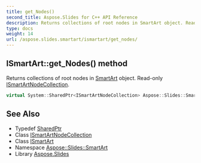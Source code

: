 ```yaml
---
title: get_Nodes()
second_title: Aspose.Slides for C++ API Reference
description: Returns collections of root nodes in SmartArt object. Read-only ISmartArtNodeCollection.
type: docs
weight: 14
url: /aspose.slides.smartart/ismartart/get_nodes/
---
```

## ISmartArt::get_Nodes() method


Returns collections of root nodes in [SmartArt](../../smartart/) object. Read-only [ISmartArtNodeCollection](../../ismartartnodecollection/).

```cpp
virtual System::SharedPtr<ISmartArtNodeCollection> Aspose::Slides::SmartArt::ISmartArt::get_Nodes()=0
```

## See Also

* Typedef [SharedPtr](../../../system/sharedptr/)
* Class [ISmartArtNodeCollection](../../ismartartnodecollection/)
* Class [ISmartArt](../)
* Namespace [Aspose::Slides::SmartArt](../../)
* Library [Aspose.Slides](../../../)